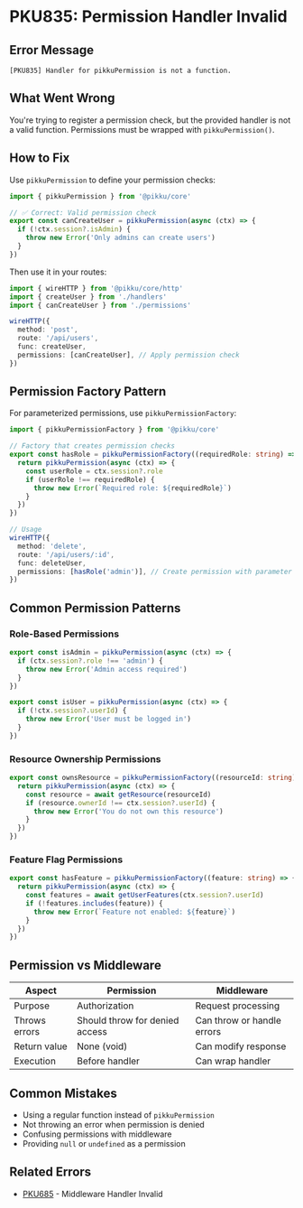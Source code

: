# PKU835: Permission Handler Invalid

## Error Message

```
[PKU835] Handler for pikkuPermission is not a function.
```

## What Went Wrong

You're trying to register a permission check, but the provided handler is not a valid function. Permissions must be wrapped with `pikkuPermission()`.

## How to Fix

Use `pikkuPermission` to define your permission checks:

```typescript
import { pikkuPermission } from '@pikku/core'

// ✅ Correct: Valid permission check
export const canCreateUser = pikkuPermission(async (ctx) => {
  if (!ctx.session?.isAdmin) {
    throw new Error('Only admins can create users')
  }
})
```

Then use it in your routes:

```typescript
import { wireHTTP } from '@pikku/core/http'
import { createUser } from './handlers'
import { canCreateUser } from './permissions'

wireHTTP({
  method: 'post',
  route: '/api/users',
  func: createUser,
  permissions: [canCreateUser], // Apply permission check
})
```

## Permission Factory Pattern

For parameterized permissions, use `pikkuPermissionFactory`:

```typescript
import { pikkuPermissionFactory } from '@pikku/core'

// Factory that creates permission checks
export const hasRole = pikkuPermissionFactory((requiredRole: string) => {
  return pikkuPermission(async (ctx) => {
    const userRole = ctx.session?.role
    if (userRole !== requiredRole) {
      throw new Error(`Required role: ${requiredRole}`)
    }
  })
})

// Usage
wireHTTP({
  method: 'delete',
  route: '/api/users/:id',
  func: deleteUser,
  permissions: [hasRole('admin')], // Create permission with parameter
})
```

## Common Permission Patterns

### Role-Based Permissions

```typescript
export const isAdmin = pikkuPermission(async (ctx) => {
  if (ctx.session?.role !== 'admin') {
    throw new Error('Admin access required')
  }
})

export const isUser = pikkuPermission(async (ctx) => {
  if (!ctx.session?.userId) {
    throw new Error('User must be logged in')
  }
})
```

### Resource Ownership Permissions

```typescript
export const ownsResource = pikkuPermissionFactory((resourceId: string) => {
  return pikkuPermission(async (ctx) => {
    const resource = await getResource(resourceId)
    if (resource.ownerId !== ctx.session?.userId) {
      throw new Error('You do not own this resource')
    }
  })
})
```

### Feature Flag Permissions

```typescript
export const hasFeature = pikkuPermissionFactory((feature: string) => {
  return pikkuPermission(async (ctx) => {
    const features = await getUserFeatures(ctx.session?.userId)
    if (!features.includes(feature)) {
      throw new Error(`Feature not enabled: ${feature}`)
    }
  })
})
```

## Permission vs Middleware

| Aspect        | Permission                     | Middleware                 |
| ------------- | ------------------------------ | -------------------------- |
| Purpose       | Authorization                  | Request processing         |
| Throws errors | Should throw for denied access | Can throw or handle errors |
| Return value  | None (void)                    | Can modify response        |
| Execution     | Before handler                 | Can wrap handler           |

## Common Mistakes

- Using a regular function instead of `pikkuPermission`
- Not throwing an error when permission is denied
- Confusing permissions with middleware
- Providing `null` or `undefined` as a permission

## Related Errors

- [PKU685](./pku685.md) - Middleware Handler Invalid
